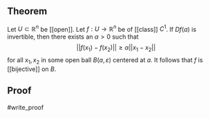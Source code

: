 ## Theorem
Let $U \subset \mathbb R^n$ be [[open]]. Let $f: U\to\mathbb R^n$ be of [[class]] $C^1$. If $Df(a)$ is invertible, then there exists an $\alpha > 0$ such that $$||f(x_1)-f(x_2)|| \geq \alpha||x_1-x_2||$$ for all $x_1,x_2$ in some open ball $B(a,\varepsilon)$ centered at $a$. It follows that $f$ is [[bijective]] on $B$.
## Proof
#write_proof 
